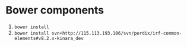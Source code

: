 
# Bower components

1. `bower install`
2. `bower install svn+http://115.113.193.106/svn/perdix/irf-common-elements#v8.2.x-kinara_dev`